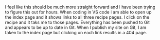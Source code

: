 I feel like this should be much more straight forward and I have been trying to figure this out for hours.  When coding in VS code I am able to open up the index page and it shows links to all three recipe pages.  I click on the recipe and it taks me to those pages.  Everything has been pushed to Git and appears to be up to date in Git.  When I publish my site on Git, I am taken to the index page but clicking on each link results in a 404 page.  